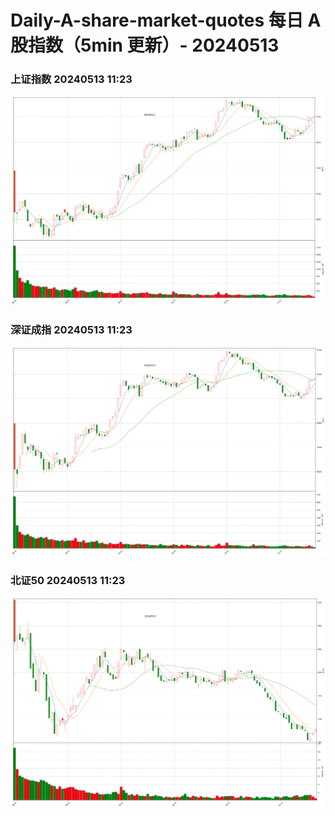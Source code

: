 
# Daily-A-share-market-quotes 每日 A 股指数（5min 更新）- 20240513

### 上证指数 20240513 11:23
![](./fig/2024/5/20240513-sh000001.png)

### 深证成指 20240513 11:23
![](./fig/2024/5/20240513-sz399001.png)

### 北证50 20240513 11:23
![](./fig/2024/5/20240513-bj899050.png)
